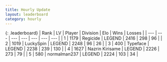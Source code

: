 ```yaml
---
title: Hourly Update
layout: leaderboard
category: hourly
---
```


{: .leaderboard}
| Rank | LV | Player | Division | Elo | Wins | Losses |
| --- | --- | --- | --- | --- | --- | --- |
| <span data-change="0">1</span> | 1179 | <span title="ID: 353063">Regicide</span> | LEGEND | <span data-change="0">2416</span> | <span data-change="0">298</span> | <span data-change="0">96</span> |
| <span data-change="0">2</span> | 1019 | <span title="ID: 498412">LuckySpin</span> | LEGEND | <span data-change="0">2248</span> | <span data-change="0">96</span> | <span data-change="0">26</span> |
| <span data-change="0">3</span> | 400 | <span title="ID: 628233">Typeface</span> | LEGEND | <span data-change="0">2238</span> | <span data-change="0">239</span> | <span data-change="0">130</span> |
| <span data-change="0">4</span> | 1627 | <span title="ID: 315148">Nazrin Kirisame</span> | LEGEND | <span data-change="0">2226</span> | <span data-change="0">273</span> | <span data-change="0">79</span> |
| <span data-change="0">5</span> | 580 | <span title="ID: 540475">normalman237</span> | LEGEND | <span data-change="5">2224</span> | <span data-change="1">103</span> | <span data-change="0">34</span> |